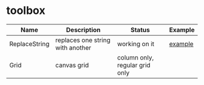 # toolbox

| Name | Description | Status | Example | 
| --- | --- | --- | --- |
| ReplaceString | replaces one string with another | working on it | [example](https://www.nonlinear.nyc/replace/) | 
| Grid | canvas grid | column only, regular grid only | | 